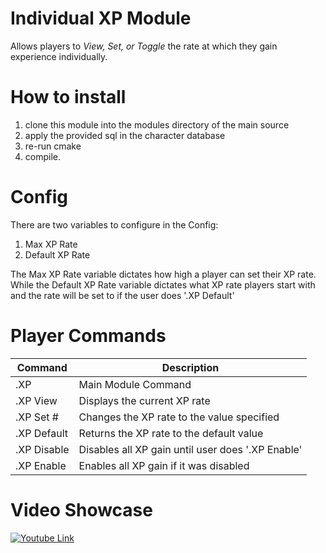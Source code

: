 # Individual XP Module

Allows players to _View, Set, or Toggle_ the rate at which they gain experience individually.

# How to install

1) clone this module into the modules directory of the main source
2) apply the provided sql in the character database
3) re-run cmake
4) compile.

# Config

There are two variables to configure in the Config:
1) Max XP Rate
2) Default XP Rate

The Max XP Rate variable dictates how high a player can set their XP rate. </br>
While the Default  XP Rate variable dictates what XP rate players start with and the rate will be set to if the user does '.XP Default'

# Player Commands

| Command     | Description                                       |
|-------------|---------------------------------------------------|
| .XP         | Main Module Command                               |
| .XP View    | Displays the current XP rate                      |
| .XP Set #   | Changes the XP rate to the value specified        |
| .XP Default | Returns the XP rate to the default value          |
| .XP Disable | Disables all XP gain until user does '.XP Enable' |
| .XP Enable  | Enables all XP gain if it was disabled            |

# Video Showcase

[![Youtube Link](https://i.imgur.com/Jhrdgv6.png)](https://www.youtube.com/watch?v=T6UEX47mPeE)

